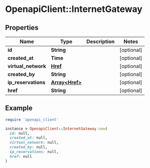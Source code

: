 # OpenapiClient::InternetGateway

## Properties

| Name | Type | Description | Notes |
| ---- | ---- | ----------- | ----- |
| **id** | **String** |  | [optional] |
| **created_at** | **Time** |  | [optional] |
| **virtual_network** | [**Href**](Href.md) |  | [optional] |
| **created_by** | **String** |  | [optional] |
| **ip_reservations** | [**Array&lt;Href&gt;**](Href.md) |  | [optional] |
| **href** | **String** |  | [optional] |

## Example

```ruby
require 'openapi_client'

instance = OpenapiClient::InternetGateway.new(
  id: null,
  created_at: null,
  virtual_network: null,
  created_by: null,
  ip_reservations: null,
  href: null
)
```

